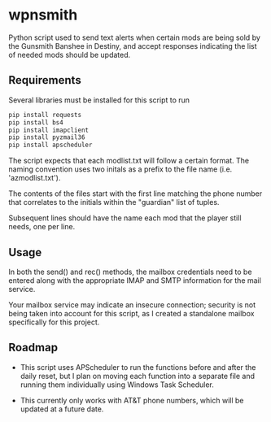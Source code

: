 # wpnsmith
Python script used to send text alerts when certain mods are being sold by the Gunsmith Banshee in Destiny, and accept responses indicating the list of needed mods should be updated.

## Requirements

Several libraries must be installed for this script to run

```bash
pip install requests
pip install bs4
pip install imapclient
pip install pyzmail36
pip install apscheduler
```

The script expects that each modlist.txt will follow a certain format. The naming convention uses two initals as a prefix to the file name (i.e. 'azmodlist.txt').

The contents of the files start with the first line matching the phone number that correlates to the initials within the "guardian" list of tuples.

Subsequent lines should have the name each mod that the player still needs, one per line.

## Usage

In both the send() and rec() methods, the mailbox credentials need to be entered along with the appropriate IMAP and SMTP information for the mail service.

Your mailbox service may indicate an insecure connection; security is not being taken into account for this script, as I created a standalone mailbox specifically for this project.

## Roadmap

- This script uses APScheduler to run the functions before and after the daily reset, but I plan on moving each function into a separate file and running them individually using Windows Task Scheduler.

- This currently only works with AT&T phone numbers, which will be updated at a future date. 
